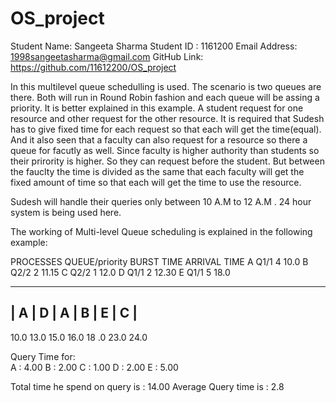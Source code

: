 # OS_project

Student Name: Sangeeta Sharma
Student ID :  1161200
Email Address: 1998sangeetasharma@gmail.com
GitHub Link:   https://github.com/11612200/OS_project

In this multilevel queue schedulling is used. The scenario is two queues are there. Both will run in Round Robin fashion and each queue will be assing a priority.
It is better explained in this example.
A student request for one resource and other request for the other resource.
It is required that Sudesh has to give fixed time for each request so that each will get the time(equal).
And it also seen that a faculty can also request for a resource so there a queue for facutly as well. Since faculty is higher authority than students so their prirority is higher. So they can request before the student. But between the fauclty the time is divided as the same that each faculty will get the fixed amount of time so that each will get the time to use the resource.

Sudesh will handle their queries only between 10 A.M to 12 A.M .
24 hour system is being used here.

The working of  Multi-level Queue  scheduling is explained in the following example:

PROCESSES	  QUEUE/priority	BURST TIME	ARRIVAL TIME
  A        	  Q1/1	          4         	10.0
  B	          Q2/2	          2 	        11.15
  C	          Q2/2	          1	          12.0
  D	          Q1/1	          2	          12.30
  E	          Q1/1	          5	          18.0

_____________________________________________________________________
|   A	     |    D   |	    A	  |     B	    |     E	    |       C     |
---------------------------------------------------------------------
10.0     13.0      15.0     16.0        18 .0        23.0          24.0

Query Time  for:  
		              A    :  4.00
	   	            B    :  2.00
		              C    :  1.00
		              D    :  2.00
		              E    :  5.00
		
 Total time he spend on query is : 14.00 
 Average Query time is           : 2.8 



